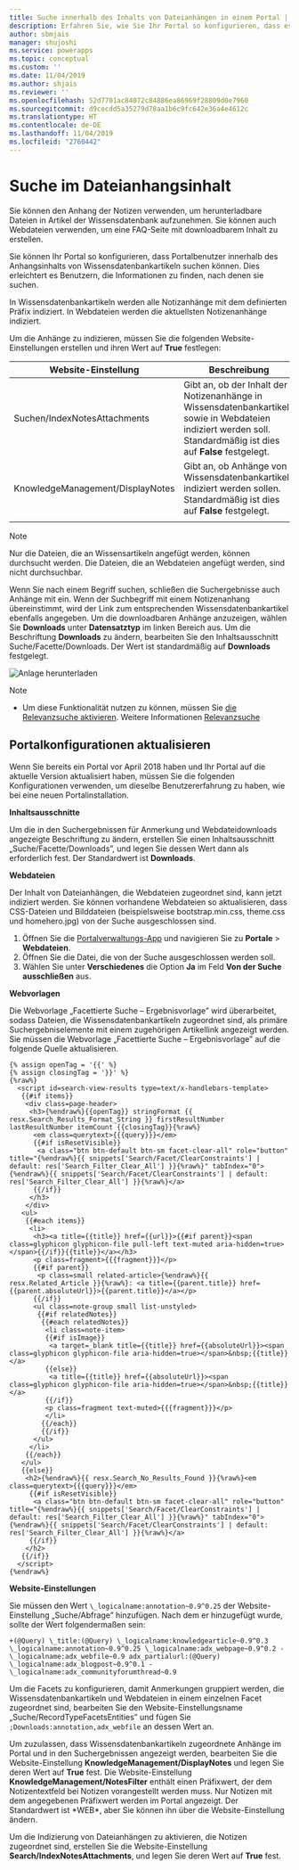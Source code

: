 ```yaml
---
title: Suche innerhalb des Inhalts von Dateianhängen in einem Portal | MicrosoftDocs
description: Erfahren Sie, wie Sie Ihr Portal so konfigurieren, dass es innerhalb der Inhalte von Dateianhängen in einem Portal sucht.
author: sbmjais
manager: shujoshi
ms.service: powerapps
ms.topic: conceptual
ms.custom: ''
ms.date: 11/04/2019
ms.author: shjais
ms.reviewer: ''
ms.openlocfilehash: 52d7701ac84072c84886ea86969f28809d0e7960
ms.sourcegitcommit: d9cecdd5a35279d78aa1b6c9fc642e36a4e4612c
ms.translationtype: HT
ms.contentlocale: de-DE
ms.lasthandoff: 11/04/2019
ms.locfileid: "2760442"
---
```

# <a name="search-within-file-attachment-content"></a>Suche im Dateianhangsinhalt

Sie können den Anhang der Notizen verwenden, um herunterladbare Dateien in Artikel der Wissensdatenbank aufzunehmen. Sie können auch Webdateien verwenden, um eine FAQ-Seite mit downloadbarem Inhalt zu erstellen.

Sie können Ihr Portal so konfigurieren, dass Portalbenutzer innerhalb des Anhangsinhalts von Wissensdatenbankartikeln suchen können. Dies erleichtert es Benutzern, die Informationen zu finden, nach denen sie suchen.

In Wissensdatenbankartikeln werden alle Notizanhänge mit dem definierten Präfix indiziert. In Webdateien werden die aktuellsten Notizenanhänge indiziert.

Um die Anhänge zu indizieren, müssen Sie die folgenden Website-Einstellungen erstellen und ihren Wert auf **True** festlegen:

|Website-Einstellung|Beschreibung|
|------------|-----------|
|Suchen/IndexNotesAttachments|Gibt an, ob der Inhalt der Notizenanhänge in Wissensdatenbankartikeln sowie in Webdateien indiziert werden soll. Standardmäßig ist dies auf **False** festgelegt.|
|KnowledgeManagement/DisplayNotes|Gibt an, ob Anhänge von Wissensdatenbankartikeln indiziert werden sollen. Standardmäßig ist dies auf **False** festgelegt.|
|||

> [!NOTE]
> Nur die Dateien, die an Wissensartikeln angefügt werden, können durchsucht werden. Die Dateien, die an Webdateien angefügt werden, sind nicht durchsuchbar.

Wenn Sie nach einem Begriff suchen, schließen die Suchergebnisse auch Anhänge mit ein. Wenn der Suchbegriff mit einem Notizenanhang übereinstimmt, wird der Link zum entsprechenden Wissensdatenbankartikel ebenfalls angegeben. Um die downloadbaren Anhänge anzuzeigen, wählen Sie **Downloads** unter **Datensatztyp** im linken Bereich aus. Um die Beschriftung **Downloads** zu ändern, bearbeiten Sie den Inhaltsausschnitt Suche/Facette/Downloads. Der Wert ist standardmäßig auf **Downloads** festgelegt.

![Anlage herunterladen](../media/search-attachment-content.png "Anlage herunterladen") 

> [!NOTE]
> - Um diese Funktionalität nutzen zu können, müssen Sie [die Relevanzsuche aktivieren](https://docs.microsoft.com/dynamics365/customer-engagement/admin/configure-relevance-search-organization). Weitere Informationen [Relevanzsuche](https://docs.microsoft.com/dynamics365/customer-engagement/basics/relevance-search-results)
 
## <a name="update-portal-configurations"></a>Portalkonfigurationen aktualisieren

Wenn Sie bereits ein Portal vor April 2018 haben und Ihr Portal auf die aktuelle Version aktualisiert haben, müssen Sie die folgenden Konfigurationen verwenden, um dieselbe Benutzererfahrung zu haben, wie bei eine neuen Portalinstallation.

**Inhaltsausschnitte**

Um die in den Suchergebnissen für Anmerkung und Webdateidownloads angezeigte Beschriftung zu ändern, erstellen Sie einen Inhaltsausschnitt „Suche/Facette/Downloads”, und legen Sie dessen Wert dann als erforderlich fest. Der Standardwert ist **Downloads**.

**Webdateien**

Der Inhalt von Dateianhängen, die Webdateien zugeordnet sind, kann jetzt indiziert werden. Sie können vorhandene Webdateien so aktualisieren, dass CSS-Dateien und Bilddateien (beispielsweise bootstrap.min.css, theme.css und homehero.jpg) von der Suche ausgeschlossen sind. 

1. Öffnen Sie die [Portalverwaltungs-App](configure-portal.md) und navigieren Sie zu **Portale** > **Webdateien**.
2. Öffnen Sie die Datei, die von der Suche ausgeschlossen werden soll.
3. Wählen Sie unter **Verschiedenes** die Option **Ja** im Feld **Von der Suche ausschließen** aus.

**Webvorlagen**

Die Webvorlage „Facettierte Suche – Ergebnisvorlage” wird überarbeitet, sodass Dateien, die Wissensdatenbankartikeln zugeordnet sind, als primäre Suchergebniselemente mit einem zugehörigen Artikellink angezeigt werden. Sie müssen die Webvorlage „Facettierte Suche – Ergebnisvorlage” auf die folgende Quelle aktualisieren.

```
{% assign openTag = '{{' %}
{% assign closingTag = '}}' %}
{%raw%}
  <script id=search-view-results type=text/x-handlebars-template>
   {{#if items}}
    <div class=page-header>
     <h3>{%endraw%}{{openTag}} stringFormat {{ resx.Search_Results_Format_String }} firstResultNumber lastResultNumber itemCount {{closingTag}}{%raw%}
      <em class=querytext>{{{query}}}</em>
      {{#if isResetVisible}}
       <a class="btn btn-default btn-sm facet-clear-all" role="button" title="{%endraw%}{{ snippets['Search/Facet/ClearConstraints'] | default: res['Search_Filter_Clear_All'] }}{%raw%}" tabIndex="0">{%endraw%}{{ snippets['Search/Facet/ClearConstraints'] | default: res['Search_Filter_Clear_All'] }}{%raw%}</a>
      {{/if}}
     </h3>
    </div>
   <ul>
    {{#each items}}
     <li>
      <h3><a title={{title}} href={{url}}>{{#if parent}}<span class=glyphicon glyphicon-file pull-left text-muted aria-hidden=true></span>{{/if}}{{title}}</a></h3>
      <p class=fragment>{{{fragment}}}</p>
      {{#if parent}}
       <p class=small related-article>{%endraw%}{{ resx.Related_Article }}{%raw%}: <a title={{parent.title}} href={{parent.absoluteUrl}}>{{parent.title}}</a></p>
      {{/if}}
      <ul class=note-group small list-unstyled>
       {{#if relatedNotes}}
        {{#each relatedNotes}}
         <li class=note-item>
         {{#if isImage}}
          <a target=_blank title={{title}} href={{absoluteUrl}}><span class=glyphicon glyphicon-file aria-hidden=true></span>&nbsp;{{title}}</a>
         {{else}}
          <a title={{title}} href={{absoluteUrl}}><span class=glyphicon glyphicon-file aria-hidden=true></span>&nbsp;{{title}}</a>
         {{/if}}
         <p class=fragment text-muted>{{{fragment}}}</p>
         </li>
        {{/each}}
        {{/if}}
      </ul>
     </li>
    {{/each}}
   </ul>
   {{else}}
    <h2>{%endraw%}{{ resx.Search_No_Results_Found }}{%raw%}<em class=querytext>{{{query}}}</em>
     {{#if isResetVisible}}
      <a class="btn btn-default btn-sm facet-clear-all" role="button" title="{%endraw%}{{ snippets['Search/Facet/ClearConstraints'] | default: res['Search_Filter_Clear_All'] }}{%raw%}" tabIndex="0">{%endraw%}{{ snippets['Search/Facet/ClearConstraints'] | default: res['Search_Filter_Clear_All'] }}{%raw%}</a>
     {{/if}}
    </h2>
   {{/if}}
  </script>
{%endraw%}
```

**Website-Einstellungen**

Sie müssen den Wert `\_logicalname:annotation~0.9^0.25` der Website-Einstellung „Suche/Abfrage” hinzufügen. Nach dem er hinzugefügt wurde, sollte der Wert folgendermaßen sein:
```
+(@Query) \_title:(@Query) \_logicalname:knowledgearticle~0.9^0.3 \_logicalname:annotation~0.9^0.25 \_logicalname:adx_webpage~0.9^0.2 -\_logicalname:adx_webfile~0.9 adx_partialurl:(@Query) \_logicalname:adx_blogpost~0.9^0.1 -\_logicalname:adx_communityforumthread~0.9
```

Um die Facets zu konfigurieren, damit Anmerkungen gruppiert werden, die Wissensdatenbankartikeln und Webdateien in einem einzelnen Facet zugeordnet sind, bearbeiten Sie den Website-Einstellungsname „Suche/RecordTypeFacetsEntities” und fügen Sie `;Downloads:annotation,adx_webfile` an dessen Wert an.

Um zuzulassen, dass Wissensdatenbankartikeln zugeordnete Anhänge im Portal und in den Suchergebnissen angezeigt werden, bearbeiten Sie die Website-Einstellung **KnowledgeManagement/DisplayNotes** und legen Sie deren Wert auf **True** fest. Die Website-Einstellung **KnowledgeManagement/NotesFilter** enthält einen Präfixwert, der dem Notizentextfeld bei Notizen vorangestellt werden muss. Nur Notizen mit dem angegebenen Präfixwert werden im Portal angezeigt. Der Standardwert ist \*WEB\*, aber Sie können ihn über die Website-Einstellung ändern.

Um die Indizierung von Dateianhängen zu aktivieren, die Notizen zugeordnet sind, erstellen Sie die Website-Einstellung **Search/IndexNotesAttachments**, und legen Sie deren Wert auf **True** fest.

